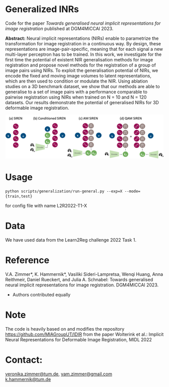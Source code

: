 
# Generalized INRs
Code for the paper *Towards generalised neural implicit representations for image registration* published at DGM4MICCAI 2023.

**Abstract:**
Neural implicit representations (NIRs) enable to parametrize the transformation for image registration in a continuous way. By design, these representations are image-pair-specific, meaning that for each signal a new multi-layer perceptron has to be trained. In this work, we investigate for the first time the potential of existent NIR generalisation methods for image registration and propose novel methods for the registration of a group of image pairs using NIRs. To exploit the generalisation potential of NIRs, we encode the fixed and moving image volumes to latent representations, which are then used to condition or modulate the NIR. Using ablation studies on a 3D benchmark dataset, we show that our methods are able to generalise to a set of image pairs with a performance comparable to pairwise registration using NIRs when trained on N = 10 and N = 120 datasets. Our results demonstrate the potential of generalised NIRs for 3D deformable image registration.

![Method overview!](Fig1_architectures.png "Method overview")

# Usage
    python scripts/generalization/run-general.py --exp=X --mode={train,test}

for config file with name L2R2022-T1-X

# Data
We have used data from the Learn2Reg challenge 2022 Task 1.

# Reference
V.A. Zimmer*, K. Hammernik*, Vasiliki Sideri-Lampretsa, Wenqi Huang, Anna Reithmeir, Daniel Rueckert, and Julia A. Schnabel: Towards generalised neural implicit representations for image registration. DGM4MICCAI 2023.

* Authors contributed equally

# Note
The code is heavily based on and modifies the repository https://github.com/MIAGroupUT/IDIR from the paper
Wolterink et al.: Implicit Neural Representations for Deformable Image Registration, MIDL 2022

# Contact:

veronika.zimmer@tum.de, vam.zimmer@gmail.com  
k.hammernik@tum.de